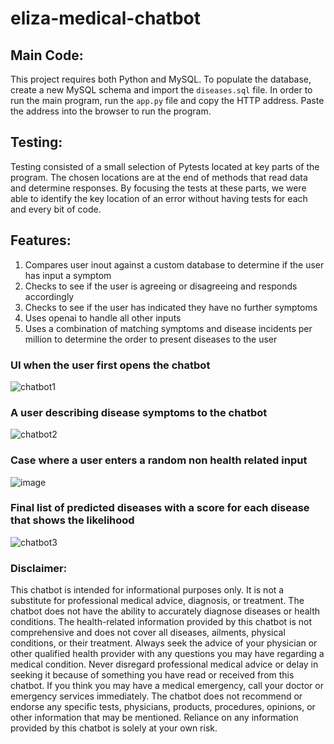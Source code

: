 # eliza-medical-chatbot

## Main Code:
This project requires both Python and MySQL. To populate the database, create a new MySQL schema and import the `diseases.sql` file. In order to run the main program, run the `app.py` file and copy the HTTP address. Paste the address into the browser to run the program.

## Testing:
Testing consisted of a small selection of Pytests located at key parts of the program. The chosen locations are at the end of methods that read data and determine responses. By focusing the tests at these parts, we were able to identify the key location of an error without having tests for each and every bit of code.

## Features:
1. Compares user inout against a custom database to determine if the user has input a symptom
2. Checks to see if the user is agreeing or disagreeing and responds accordingly
3. Checks to see if the user has indicated they have no further symptoms
4. Uses openai to handle all other inputs
5. Uses a combination of matching symptoms and disease incidents per million to determine the order to present diseases to the user

### UI when the user first opens the chatbot
![chatbot1](https://github.com/anavchug/eliza-medical-chatbot/assets/72577896/8ffc4bc0-c2c6-4f0d-a4ba-c9bc2857beee)

### A user describing disease symptoms to the chatbot
![chatbot2](https://github.com/anavchug/eliza-medical-chatbot/assets/72577896/4c72e31a-c0a8-4ac9-b89a-982dbd553c0a)

### Case where a user enters a random non health related input
![image](https://github.com/anavchug/eliza-medical-chatbot/assets/72577896/595598c0-4ad9-49ad-b6b2-a3445d0e8106)

### Final list of predicted diseases with a score for each disease that shows the likelihood
![chatbot3](https://github.com/anavchug/eliza-medical-chatbot/assets/72577896/2388aa92-0206-4404-a8ba-4ceb34c37deb)




### Disclaimer:
This chatbot is intended for informational purposes only. It is not a substitute for professional medical advice, diagnosis, or treatment. The chatbot does not have the ability to accurately diagnose diseases or health conditions. The health-related information provided by this chatbot is not comprehensive and does not cover all diseases, ailments, physical conditions, or their treatment. Always seek the advice of your physician or other qualified health provider with any questions you may have regarding a medical condition. Never disregard professional medical advice or delay in seeking it because of something you have read or received from this chatbot. If you think you may have a medical emergency, call your doctor or emergency services immediately. The chatbot does not recommend or endorse any specific tests, physicians, products, procedures, opinions, or other information that may be mentioned. Reliance on any information provided by this chatbot is solely at your own risk.
